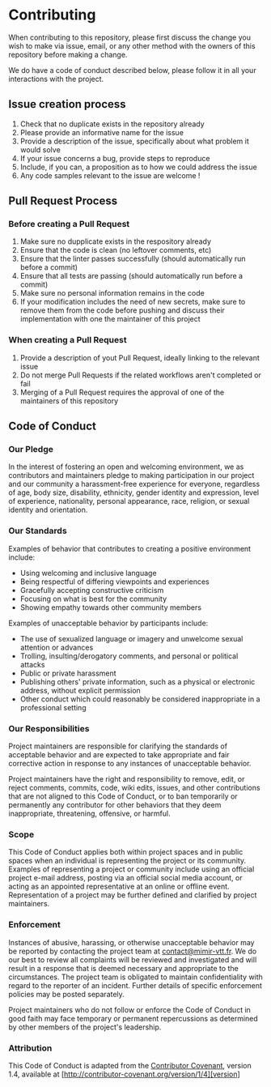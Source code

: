 # Contributing

When contributing to this repository, please first discuss the change you wish to make via issue,
email, or any other method with the owners of this repository before making a change. 

We do have a code of conduct described below, please follow it in all your interactions with the project.

## Issue creation process
1. Check that no duplicate exists in the repository already
2. Please provide an informative name for the issue
3. Provide a description of the issue, specifically about what problem it would solve
4. If your issue concerns a bug, provide steps to reproduce
5. Include, if you can, a proposition as to how we could address the issue
6. Any code samples relevant to the issue are welcome !

## Pull Request Process

### Before creating a Pull Request
1. Make sure no dupplicate exists in the respository already
2. Ensure that the code is clean (no leftover comments, etc)
3. Ensure that the linter passes successfully (should automatically run before a commit)
4. Ensure that all tests are passing (should automatically run before a commit)
5. Make sure no personal information remains in the code
6. If your modification includes the need of new secrets, make sure to remove them from the code before pushing and discuss their implementation with one the maintainer of this project

### When creating a Pull Request
1. Provide a description of yout Pull Request, ideally linking to the relevant issue
2. Do not merge Pull Requests if the related workflows aren't completed or fail
3. Merging of a Pull Request requires the approval of one of the maintainers of this repository

## Code of Conduct

### Our Pledge

In the interest of fostering an open and welcoming environment, we as
contributors and maintainers pledge to making participation in our project and
our community a harassment-free experience for everyone, regardless of age, body
size, disability, ethnicity, gender identity and expression, level of experience,
nationality, personal appearance, race, religion, or sexual identity and
orientation.

### Our Standards

Examples of behavior that contributes to creating a positive environment
include:

* Using welcoming and inclusive language
* Being respectful of differing viewpoints and experiences
* Gracefully accepting constructive criticism
* Focusing on what is best for the community
* Showing empathy towards other community members

Examples of unacceptable behavior by participants include:

* The use of sexualized language or imagery and unwelcome sexual attention or
advances
* Trolling, insulting/derogatory comments, and personal or political attacks
* Public or private harassment
* Publishing others' private information, such as a physical or electronic
  address, without explicit permission
* Other conduct which could reasonably be considered inappropriate in a
  professional setting

### Our Responsibilities

Project maintainers are responsible for clarifying the standards of acceptable
behavior and are expected to take appropriate and fair corrective action in
response to any instances of unacceptable behavior.

Project maintainers have the right and responsibility to remove, edit, or
reject comments, commits, code, wiki edits, issues, and other contributions
that are not aligned to this Code of Conduct, or to ban temporarily or
permanently any contributor for other behaviors that they deem inappropriate,
threatening, offensive, or harmful.

### Scope

This Code of Conduct applies both within project spaces and in public spaces
when an individual is representing the project or its community. Examples of
representing a project or community include using an official project e-mail
address, posting via an official social media account, or acting as an appointed
representative at an online or offline event. Representation of a project may be
further defined and clarified by project maintainers.

### Enforcement

Instances of abusive, harassing, or otherwise unacceptable behavior may be
reported by contacting the project team at contact@mimir-vtt.fr. We do our best
to review all complaints will be reviewed and investigated and will result in a 
response that is deemed necessary and appropriate to the circumstances. The project 
team is obligated to maintain confidentiality with regard to the reporter of an incident.
Further details of specific enforcement policies may be posted separately.

Project maintainers who do not follow or enforce the Code of Conduct in good
faith may face temporary or permanent repercussions as determined by other
members of the project's leadership.

### Attribution

This Code of Conduct is adapted from the [Contributor Covenant][homepage], version 1.4,
available at [http://contributor-covenant.org/version/1/4][version]

[homepage]: http://contributor-covenant.org
[version]: http://contributor-covenant.org/version/1/4/
